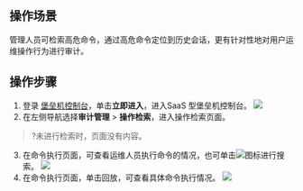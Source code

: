 ## 操作场景
管理人员可检索高危命令，通过高危命令定位到历史会话，更有针对性地对用户运维操作行为进行审计。

## 操作步骤
1. 登录 [堡垒机控制台](https://console.cloud.tencent.com/dsgc/bh)，单击**立即进入**，进入SaaS 型堡垒机控制台。
![](https://qcloudimg.tencent-cloud.cn/raw/b2f6673b0cad7c2f423a6b6e287179af.png)
2. 在左侧导航选择**审计管理** > **操作检索**，进入操作检索页面。
>?未进行检索时，页面没有内容。
>
3. 在命令执行页面，可查看运维人员执行命令的情况，也可单击![](https://qcloudimg.tencent-cloud.cn/raw/c4e7ef1a0aeb7051cb601550730eefc8.png)图标进行搜索。
![](https://qcloudimg.tencent-cloud.cn/raw/45af4e089fab3f1b57add3095c9c968d.png)
4. 在命令执行页面，单击回放，可查看具体命令执行情况。
![](https://qcloudimg.tencent-cloud.cn/raw/99abb8ff00f8d09b40a5a109520ff526.png)
